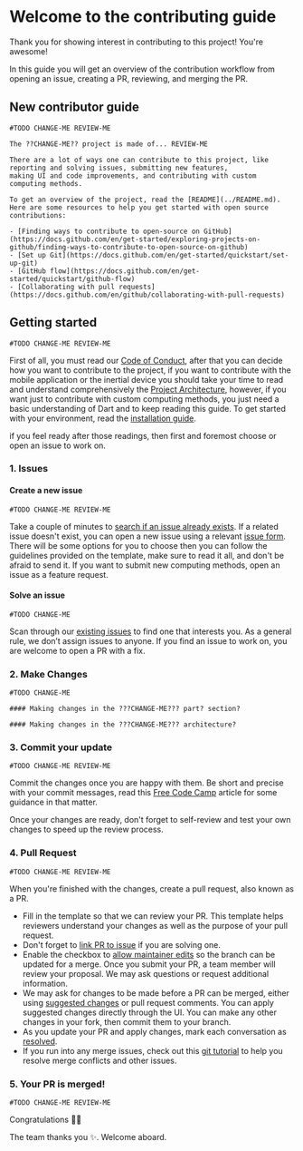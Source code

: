 # Welcome to the contributing guide

Thank you for showing interest in contributing to this project! You're awesome!

In this guide you will get an overview of the contribution workflow from opening an issue, creating a PR, reviewing, and merging the PR.

## New contributor guide

`#TODO CHANGE-ME REVIEW-ME`

```
The ??CHANGE-ME?? project is made of... REVIEW-ME

There are a lot of ways one can contribute to this project, like reporting and solving issues, submitting new features,
making UI and code improvements, and contributing with custom computing methods.

To get an overview of the project, read the [README](../README.md). Here are some resources to help you get started with open source contributions:

- [Finding ways to contribute to open-source on GitHub](https://docs.github.com/en/get-started/exploring-projects-on-github/finding-ways-to-contribute-to-open-source-on-github)
- [Set up Git](https://docs.github.com/en/get-started/quickstart/set-up-git)
- [GitHub flow](https://docs.github.com/en/get-started/quickstart/github-flow)
- [Collaborating with pull requests](https://docs.github.com/en/github/collaborating-with-pull-requests)
```

## Getting started

`#TODO CHANGE-ME REVIEW-ME`

First of all, you must read our [Code of Conduct](CODE_OF_CONDUCT.md), after that you can decide how you want to
contribute to the project, if you want to contribute with the mobile application or the inertial device you should 
take your time to read and understand comprehensively the [Project Architecture](PROJECT_ARCHITECTURE.md), however,
if you want just to contribute with custom computing methods, you just need a basic understanding of Dart and to
keep reading this guide. To get started with your environment, read the [installation guide](GET_STARTED.md). 

if you feel ready after those readings, then first and foremost choose or open an issue to work on.

### 1. Issues

#### Create a new issue

`#TODO CHANGE-ME REVIEW-ME`

Take a couple of minutes to [search if an issue already exists](https://docs.github.com/en/github/searching-for-information-on-github/searching-on-github/searching-issues-and-pull-requests#search-by-the-title-body-or-comments). If a related issue doesn't exist, you can open a new issue using a relevant [issue form](https://github.com/brunotacca/poc_cleanarch_spring_multimodule/issues/new/choose). There will be some options for you to choose then you can follow the guidelines provided on the template, make sure to read it all, and don't be afraid to send it. If you want to submit new computing methods, open an issue as a feature request.


#### Solve an issue

`#TODO CHANGE-ME`

Scan through our [existing issues](https://github.com/brunotacca/poc_cleanarch_spring_multimodule/issues) to find one that interests you. As a general rule, we don’t assign issues to anyone. If you find an issue to work on, you are welcome to open a PR with a fix.

### 2. Make Changes

`#TODO CHANGE-ME`

```
#### Making changes in the ???CHANGE-ME??? part? section?

#### Making changes in the ???CHANGE-ME??? architecture?
```


### 3. Commit your update

`#TODO CHANGE-ME REVIEW-ME`

Commit the changes once you are happy with them. Be short and precise with your commit messages, read this [Free Code Camp](https://www.freecodecamp.org/news/writing-good-commit-messages-a-practical-guide/) article for some guidance in that matter.

Once your changes are ready, don't forget to self-review and test your own changes to speed up the review process.


### 4. Pull Request

`#TODO CHANGE-ME REVIEW-ME`

When you're finished with the changes, create a pull request, also known as a PR.
- Fill in the template so that we can review your PR. This template helps reviewers understand your changes as well as the purpose of your pull request. 
- Don't forget to [link PR to issue](https://docs.github.com/en/issues/tracking-your-work-with-issues/linking-a-pull-request-to-an-issue) if you are solving one.
- Enable the checkbox to [allow maintainer edits](https://docs.github.com/en/github/collaborating-with-issues-and-pull-requests/allowing-changes-to-a-pull-request-branch-created-from-a-fork) so the branch can be updated for a merge. 
Once you submit your PR, a team member will review your proposal. We may ask questions or request additional information.
- We may ask for changes to be made before a PR can be merged, either using [suggested changes](https://docs.github.com/en/github/collaborating-with-issues-and-pull-requests/incorporating-feedback-in-your-pull-request) or pull request comments. You can apply suggested changes directly through the UI. You can make any other changes in your fork, then commit them to your branch.
- As you update your PR and apply changes, mark each conversation as [resolved](https://docs.github.com/en/github/collaborating-with-issues-and-pull-requests/commenting-on-a-pull-request#resolving-conversations).
- If you run into any merge issues, check out this [git tutorial](https://lab.github.com/githubtraining/managing-merge-conflicts) to help you resolve merge conflicts and other issues.


### 5. Your PR is merged!

`#TODO CHANGE-ME REVIEW-ME`

Congratulations :tada::tada: 

The team thanks you :sparkles:. Welcome aboard.
